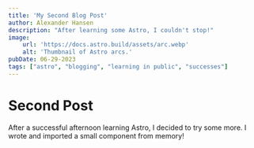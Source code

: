 ```yaml
---
title: 'My Second Blog Post'
author: Alexander Hansen
description: "After learning some Astro, I couldn't stop!"
image:
    url: 'https://docs.astro.build/assets/arc.webp'
    alt: 'Thumbnail of Astro arcs.'
pubDate: 06-29-2023
tags: ["astro", "blogging", "learning in public", "successes"]
---
```


# Second Post

After a successful afternoon learning Astro, I decided to try some more. I wrote and imported a small component from memory!